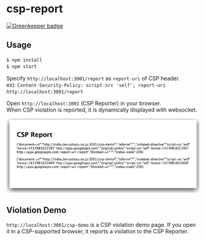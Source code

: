 csp-report
====

[![Greenkeeper badge](https://badges.greenkeeper.io/teppeis/csp-report.svg)](https://greenkeeper.io/)

## Usage

```bash
$ npm install
$ npm start
```

Specify `http://localhost:3001/report` as `report-uri` of CSP header.  
ex): `Content-Security-Policy: script-src 'self'; report-uri http://localhost:3001/report`

Open `http://localhost:3001` (CSP Reporter) in your browser.  
When CSP violation is reported, it is dynamically displayed with websocket.

![screen](./misc/screen.png)

## Violation Demo

`http://localhost:3001/csp-demo` is a CSP violation demo page.
If you open it in a CSP-supported browser, it reports a violation to the CSP Reporter.
